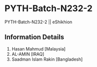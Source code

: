 # PYTH-Batch-N232-2

PYTH-Batch-N232-2 || eShikhion

## Information Details

1. Hasan Mahmud [Malaysia]
2. AL-AMIN [IRAQ]
3. Saadman Islam Rakin [Bangladesh]
